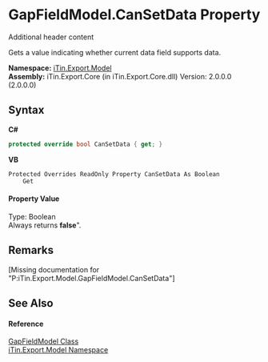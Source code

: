 # GapFieldModel.CanSetData Property 
Additional header content 

Gets a value indicating whether current data field supports data.

**Namespace:**&nbsp;<a href="N_iTin_Export_Model">iTin.Export.Model</a><br />**Assembly:**&nbsp;iTin.Export.Core (in iTin.Export.Core.dll) Version: 2.0.0.0 (2.0.0.0)

## Syntax

**C#**<br />
``` C#
protected override bool CanSetData { get; }
```

**VB**<br />
``` VB
Protected Overrides ReadOnly Property CanSetData As Boolean
	Get
```


#### Property Value
Type: Boolean<br />Always returns <strong>false</strong>".

## Remarks
\[Missing <remarks> documentation for "P:iTin.Export.Model.GapFieldModel.CanSetData"\]

## See Also


#### Reference
<a href="T_iTin_Export_Model_GapFieldModel">GapFieldModel Class</a><br /><a href="N_iTin_Export_Model">iTin.Export.Model Namespace</a><br />